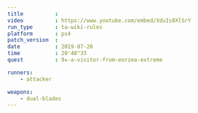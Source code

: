 ```yaml
---
title          :
video          : https://www.youtube.com/embed/XduIs8XlSrY
run_type       : ta-wiki-rules
platform       : ps4
patch_version  : 
date           : 2019-07-26
time           : 20'48"33
quest          : 9★-a-visitor-from-eorzea-extreme

runners:
    - attacker

weapons:
    - dual-blades
---
```

